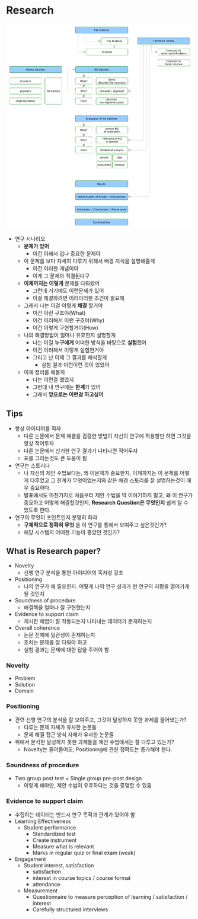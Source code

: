 # Research

![](./images/research_road_map.png)

- 연구 시나리오
  - **문제가 있어**
    - 이건 이래서 겁나 중요한 문제야
  - 이 문제를 보다 자세히 다루기 위해서 배경 지식을 설명해줄게
    - 이건 이러한 개념이야
    - 이게 그 문제와 직결된다구
  - **이제까지는 이렇게** 문제를 다뤄왔어
    - 그런데 거기에도 이런문제가 있어
    - 이걸 해결하려면 이러이러한 조건이 필요해
  - 그래서 나는 이걸 이렇게 **해결** 할거야
    - 이건 이런 구조야(What)
    - 이건 이러해서 이런 구조야(Why)
    - 이건 이렇게 구현할거야(How)
  - 나의 해결방법이 얼마나 유효한지 설명할게
    - 나는 이걸 **누구에게** 어떠한 방식을 바탕으로 **실험**했어
    - 이건 이러해서 이렇게 실험한거야
    - 그리고 난 이제 그 결과를 해석할게
      - 실험 결과 이런이런 것이 있었어
  - 이제 정리를 해볼까
    - 나는 이런걸 했었지
    - 그런데 내 연구에는 **한계**가 있어
    - 그래서 **앞으로는 이런걸 하고싶어**

## Tips

- 항상 아이디어를 적자
  - 다른 논문에서 문제 해결을 검증한 방법이 자신의 연구에 적용할만 하면 그것을 항상 적어두자
  - 다른 논문에서 신기한 연구 결과가 나타나면 적어두자
  - 표를 그리는것도 큰 도움이 됨
- 연구는 스토리다
  - 나 자신의 제안 수법보다는, 왜 이문제가 중요한지, 이제까지는 이 문제를 어떻게 다루었고 그 한계가 무엇이었는지와 같은 배경 스토리를 잘 설명하는것이 매우 중요하다.
  - 발표에서도 마찬가지로 처음부터 제안 수법을 막 이야기하지 말고, 왜 이 연구가 중요하고 어떻게 해결할것인지, **Research Question은 무엇인지** 쉽게 알 수 있도록 한다.
- 연구의 무엇이 포인트인지 분명히 하자
  - **구체적으로 정확히 무엇** 을 이 연구를 통해서 보여주고 싶은것인가?
  - 해당 시스템의 어떠한 기능이 좋았던 것인가?

## What is Research paper?

- Novelty
  - 선행 연구 분석을 통한 아이디어의 독자성 강조
- Positioning
  - 나의 연구가 왜 필요한지. 어떻게 나의 연구 성과가 현 연구의 지평을 열어가게 될 것인지
- Soundness of procedure
  - 해결책을 얼마나 잘 구현했는지
- Evidence to support claim
  - 제시한 해법이 잘 작동되는지 나타내는 데이터가 존재하는지
- Overall coherence
  - 논문 전체에 일관성이 존재하는지
  - 조치는 문제를 잘 다뤄야 하고
  - 실험 결과는 문제에 대한 답을 주어야 함

### Novelty

- Problem
- Solution
- Domain

### Positioning

- 관련 선행 연구의 분석을 잘 보여주고, 그것이 달성하지 못한 과제를 끌어냈는가?
  - 다루는 문제 자체가 유사한 논문들
  - 문제 해결 접근 방식 자체가 유사한 논문들
- 위에서 분석한 달성하지 못한 과제들을 제안 수법에서는 잘 다루고 있는가?
  - Novelty는 줄어들어도, Positioning에 관한 정확도는 증가해야 한다.

### Soundness of procedure

- Two group post test + Single group pre-post design
  - 이렇게 해야만, 제안 수법이 유효하다는 것을 증명할 수 있음

### Evidence to support claim

- 수집하는 데이터는 반드시 연구 목적과 관계가 있어야 함
- Learning Effectiveness
  - Student performance
    - Standardized test
    - Create instrument
    - Measure what is relevant
    - Marks in regular quiz or final exam (weak)
- Engagement
  - Student interest, satisfaction
    - satisfaction
    - interest in course topics / course format
    - attendance
  - Measurement
    - Questionnaire to measure perception of learning / satisfaction / interest
    - Carefully structured interviews
